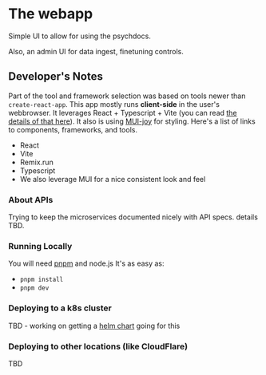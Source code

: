# The webapp
Simple UI to allow for using the psychdocs.

Also, an admin UI for data ingest, finetuning controls.

## Developer's Notes
Part of the tool and framework selection was based on tools newer than `create-react-app`. This app mostly runs **client-side** in the user's webbrowser. It leverages React + Typescript + Vite (you can read [the details of that here](./README-react-ts-vite.md)). It also is using [MUI-joy](https://mui.com/joy-ui/getting-started/) for styling. Here's a list of links to components, frameworks, and tools.
* React
* Vite
* Remix.run
* Typescript
* We also leverage MUI for a nice consistent look and feel

### About APIs
Trying to keep the microservices documented nicely with API specs. details TBD.

### Running Locally
You will need [pnpm](https://pnpm.io/installation) and node.js
It's as easy as:
* `pnpm install`
* `pnpm dev`

### Deploying to a k8s cluster
TBD - working on getting a [helm chart](../k8s/charts/webapp/) going for this

### Deploying to other locations (like CloudFlare)
TBD
